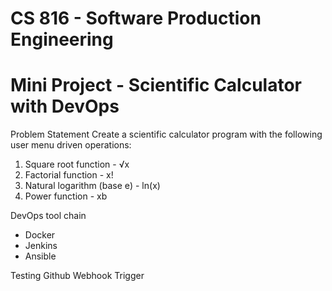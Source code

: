 # CS 816 - Software Production Engineering
# Mini Project - Scientific Calculator with DevOps

Problem Statement
Create a scientific calculator program with the following user menu driven operations:
  1. Square root function - √x
  2. Factorial function - x!
  3. Natural logarithm (base е) - ln(x)
  4. Power function - xb

DevOps tool chain
  - Docker
  - Jenkins
  - Ansible
 
Testing Github Webhook Trigger

